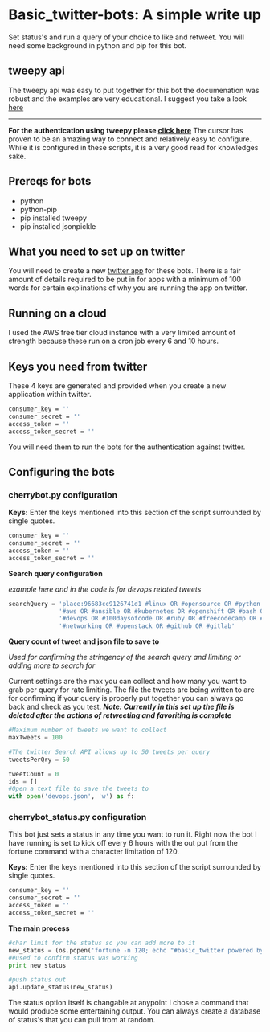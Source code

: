# Basic_twitter-bots: A simple write up
Set status's and run a query of your choice to like and retweet.
You will need some background in python and pip for this bot.



## tweepy api
The tweepy api was easy to put together for this bot the documenation was robust and the examples are very educational.
I suggest you take a look [here](http://docs.tweepy.org/en/v3.6.0/index.html)
_________________
**For the authentication using tweepy please [click here](http://docs.tweepy.org/en/v3.6.0/cursor_tutorial.html)**
The cursor has proven to be an amazing way to connect and relatively easy to configure. While it is configured in these scripts, it is a very good read for knowledges sake.

## Prereqs for bots
+ python
+ python-pip
+ pip installed tweepy
+ pip installed jsonpickle

## What you need to set up on twitter

You will need to create a new [twitter app](https://apps.twitter.com/app/new) for these bots.
There is a fair amount of details required to be put in for apps with a minimum of 100 words for certain explinations of why you are running the app on twitter.


## Running on a cloud
I used the AWS free tier cloud instance with a very limited amount of strength because these run on a cron job every 6 and 10 hours.

## Keys you need from twitter 
These 4 keys are generated and provided when you create a new application within twitter.
```sh
consumer_key = ''
consumer_secret = ''
access_token = ''
access_token_secret = ''
```
You will need them to run the bots for the authentication against twitter.

## Configuring the bots
### cherrybot.py configuration

**Keys:** 
Enter the keys mentioned into this section of the script surrounded by single quotes.
```sh
consumer_key = ''
consumer_secret = ''
access_token = ''
access_token_secret = ''
```

**Search query configuration**

_example here and in the code is for devops related tweets_
```python
searchQuery = 'place:96683cc9126741d1 #linux OR #opensource OR #python OR #internet2 OR' \
              '#aws OR #ansible OR #kubernetes OR #openshift OR #bash OR #cloudformation OR' \
              '#devops OR #100daysofcode OR #ruby OR #freecodecamp OR #learntocode OR #womenintech OR' \
              '#networking OR #openstack OR #github OR #gitlab'
```

**Query count of tweet and json file to save to**

_Used for confirming the stringency of the search query and limiting or adding more to search for_

Current settings are the max you can collect and how many you want to grab per query for rate limiting.
The file the tweets are being written to are for confirming if your query is properly put together you can always go back and check as you test. 
_**Note: Currently in this set up the file is deleted after the actions of retweeting and favoriting is complete**_


```python
#Maximum number of tweets we want to collect 
maxTweets = 100

#The twitter Search API allows up to 50 tweets per query
tweetsPerQry = 50

tweetCount = 0
ids = []
#Open a text file to save the tweets to
with open('devops.json', 'w') as f:

```


### cherrybot_status.py configuration

This bot just sets a status in any time you want to run it. Right now the bot I have running is set to kick off every 6 hours with the out put from the fortune command with a character limitation of 120.

**Keys:** 
Enter the keys mentioned into this section of the script surrounded by single quotes.
```sh
consumer_key = ''
consumer_secret = ''
access_token = ''
access_token_secret = ''
```


**The main process**
```python
#char limit for the status so you can add more to it
new_status = (os.popen('fortune -n 120; echo "#basic_twitter powered by: #cloudofyourchoice and #python"').read())
##used to confirm status was working
print new_status

#push status out
api.update_status(new_status)
```



The status option itself is changable at anypoint I chose a command that would produce some entertaining output.
You can always create a database of status's that you can pull from at random.
